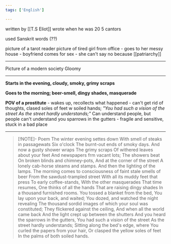 ```yaml
---
tags: ['English']

---
```


written by [[T.S Eliot]] 
wrote when he was 20
5 cantors

used Sanskrit words (??)


picture of a tarot reader
picture of tired girl from office - goes to her messy house -  boyfriend comes for sex - she can't say no because [[patriarchy]]

---

Picture of a modern society
Gloomy

---

**Starts in the evening, cloudy, smoky, grimy scraps**

**Goes to the morning; beer-smell, dingy shades, masquerade**

**POV of a prostitute** - wakes up, recollects what happened - can't get rid of thoughts, clased soles of feet w soiled hands; 
*"You had such a vision of the street
As the street hardly understands;"*
Can understand people, but people can't understand you
sparrows in the gutters - fragile and sensitive, stuck in a bad place

---


> [!NOTE]- Poem 
The winter evening settes down 
With smell of steaks in passagewats
Six o'clock 
The burnt-out ends of smoky days.
And now a gusty shower wraps 
The grimy scraps
Of withered leaves about your feet
And newspapers frm vacant lots;
The showers beat
On broken blinds and chimney-pots,
And at the corner of the street
A lonely cab-horse steams and stamps. 
And then the lighting of the lamps. 
The morning comes to consciousness 
of faint stale smells of beer 
From the sawdust-trampled street
With all its muddy feet that press
To early coffee-stands,
With the other masquerades
That time resumes,
One thinks of all the hands
That are raising dingy shades
In a thousand furnished rooms.
You tossed a blanket from the bed,
You lay upon your back, and waited;
You dozed, and watched the night revealing
The thousand sordid images
of which your soul was constituted;
They flickered against the ceiling,
And when all the world came back
And the light crept up between the shutters
And you heard the sparrows in the gutters,
You had such a vision of the street
As the street hardly understands;
Sitting along the bed's edge, where
You curled the papers from your hair,
Or clasped the yellow soles of feet
In the palms of both soiled hands.

